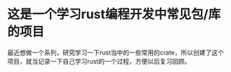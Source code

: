 # 这是一个学习rust编程开发中常见包/库的项目
 最近想做一个系列，研究学习一下rust当中的一些常用的crate，所以创建了这个项目，就当记录一下自己学习rust的一个过程，方便以后复习回顾。
